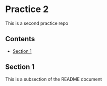 # Practice 2
This is a second practice repo

## Contents
* [Section 1](#section-1)

## Section 1
This is a subsection of the README document
